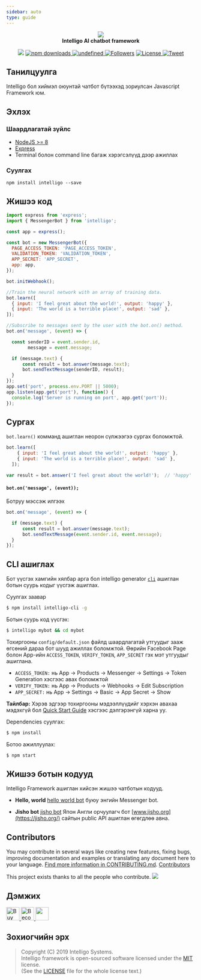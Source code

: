 ```yaml
---
sidebar: auto
type: guide
---
```


<p align="center">
	<img src="https://raw.githubusercontent.com/intelligo-systems/intelligo/master/.github/intelligo-logo.png"/>
<br>
	<b>Intelligo AI chatbot framework</b>
</p>
<p align="center">
    <a class="badge-align" href="https://www.codacy.com/app/tortuvshin/intelligo?utm_source=github.com&amp;utm_medium=referral&amp;utm_content=techstar-inc/intelligo&amp;utm_campaign=Badge_Grade"><img src="https://api.codacy.com/project/badge/Grade/c7f41b9927fe4d2a9b18e564e23294cc"/></a>
   <a href="https://www.npmjs.com/package/intelligo">
      <img alt="npm downloads" src="https://img.shields.io/npm/dt/intelligo.svg?style=flat-square">
    </a>
     <a href="https://www.npmjs.com/package/intelligo">
        <img alt="undefined" src="https://img.shields.io/npm/v/intelligo.svg?style=flat-square">
        </a>
    <a href="https://github.com/tortuvshin/">
        <img src="https://img.shields.io/github/followers/tortuvshin.svg?style=social&label=Follow"
            alt="Followers"></a>
    <a href="https://github.com/intelligo-systems/intelligo/blob/master/LICENSE">
            <img alt="License" src="https://img.shields.io/github/license/intelligo-systems/intelligo.svg?colorB=blue&style=flat-square">
           </a>
      <a href="https://twitter.com/intent/tweet?text=Wow:&url=https://github.com/intelligo-systems/intelligo">
     <img alt="Tweet" src="https://img.shields.io/twitter/url/http/shields.io.svg?style=social">
     </a>
</p>

## Танилцуулга

Intelligo бол хиймэл оюунтай чатбот бүтээхэд зориулсан Javascript Framework юм.

## Эхлэх

### Шаардлагатай зүйлс

- [NodeJS >= 8](https://nodejs.org/)
- [Express](https://expressjs.com/)
- Terminal болон command line багаж хэрэгсэлүүд дээр ажиллах

### Суулгах

```
npm install intelligo --save
```

## Жишээ код

```js
import express from 'express';
import { MessengerBot } from 'intelligo';

const app = express();

const bot = new MessengerBot({
  PAGE_ACCESS_TOKEN: 'PAGE_ACCESS_TOKEN',
  VALIDATION_TOKEN: 'VALIDATION_TOKEN',
  APP_SECRET: 'APP_SECRET',
  app: app,
});

bot.initWebhook();

//Train the neural network with an array of training data.
bot.learn([
  { input: 'I feel great about the world!', output: 'happy' },
  { input: 'The world is a terrible place!', output: 'sad' },
]);

//Subscribe to messages sent by the user with the bot.on() method.
bot.on('message', (event) => {

  const senderID = event.sender.id,
        message = event.message;

  if (message.text) {
      const result = bot.answer(message.text);
      bot.sendTextMessage(senderID, result);
  }
});
app.set('port', process.env.PORT || 5000);
app.listen(app.get('port'), function() {
  console.log('Server is running on port', app.get('port'));
});
```

## Сургах

`bot.learn()` комманд ашиглан неорон сүлжээгээ сургах боломжтой. 

```js
bot.learn([
    { input: 'I feel great about the world!', output: 'happy' },
    { input: 'The world is a terrible place!', output: 'sad' },
  ]);

var result = bot.answer('I feel great about the world!');  // 'happy'
```

#### `bot.on('message', (event));`

Ботруу мэссэж илгээх

```js
bot.on('message', (event) => {

  if (message.text) {
      const result = bot.answer(message.text);
      bot.sendTextMessage(event.sender.id, event.message);
  }
});
```

## СLI ашиглах

Бот үүсгэх хамгийн хялбар арга бол intelligo generator [`cli`](https://github.com/intelligo-systems/intelligo-cli) ашиглан ботын суурь кодыг үүсгэж ашиглах.

Суулгах заавар

```bash
$ npm install intelligo-cli -g
```
Ботын суурь код үүсгэх:

```bash
$ intelligo mybot && cd mybot
```

Тохиргооны `config/default.json` файлд шаардлагатай утгуудыг зааж өгсөний дараа бот шууд ажиллах боломжтой. Өөрийн Facebook Page болон App-ийн `ACCESS_TOKEN`, `VERIFY_TOKEN`, `APP_SECRET` гэх мэт утгуудыг ашиглана.

- `ACCESS_TOKEN:` нь App -> Products -> Messenger -> Settings -> Token Generation хэсгээс авах боломжтой
- `VERIFY_TOKEN:` нь App -> Products -> Webhooks -> Edit Subscription
- `APP_SECRET:` нь App -> Settings -> Basic -> App Secret -> Show

**Тайлбар:** Хэрэв эдгээр тохиргооны мэдээллүүдийг хэрхэн авахаа мэдэхгүй бол [Quick Start Guide](https://developers.facebook.com/docs/messenger-platform/guides/quick-start) хэсгээс дэлгэрэнгүй харна уу.

Dependencies суулгах:

```bash
$ npm install
```

Ботоо ажиллуулах:

```bash
$ npm start
```
## Жишээ ботын кодууд

Intelligo Framework ашиглан хийсэн жишээ чатботын кодууд.

- **Hello, world** [hello world bot](https://github.com/intelligo-systems/intelligo/blob/master/samples/hello-bot) буюу энгийн Messenger bot.

- **Jisho bot** [jisho bot](https://github.com/intelligo-systems/intelligo/blob/master/samples/jisho-bot) Япон Англи орчуулагч бот [www.jisho.org](https://jisho.org/) сайтын public API ашиглан өгөгдлөө авна.


## Contributors

You may contribute in several ways like creating new features, fixing bugs, improving documentation and examples
or translating any document here to your language. [Find more information in CONTRIBUTING.md](CONTRIBUTING.md).
<a href="https://github.com/intelligo-systems/intelligo/graphs/contributors">Contributors</a>

This project exists thanks to all the people who contribute.
<a href="https://github.com/intelligo-systems/intelligo/contributors"><img src="https://opencollective.com/intelligo/contributors.svg?width=890&button=false" /></a>

## Дэмжих

 <a href='https://www.ko-fi.com/turtuvshin' target="_blank">
    <img src='https://az743702.vo.msecnd.net/cdn/kofi3.png?v=0' height='35' alt='Buy Me a Coffee at ko-fi.com' />
 </a> 
 <a href='https://www.patreon.com/turtuvshin' target="_blank">
    <img src='https://c5.patreon.com/external/logo/become_a_patron_button@2x.png' height='35' alt='Become a Patron!' />
  </a>
 <a href="https://opencollective.com/intelligo/donate" target="_blank">
  <img src="https://opencollective.com/intelligo/donate/button@2x.png?color=blue" height='35'/>
</a>

## Зохиогчийн эрх

> Copyright (C) 2019 Intelligo Systems.  
> Intelligo framework is open-sourced software licensed under the [MIT](https://opensource.org/licenses/MIT) license.  
> (See the [LICENSE](https://github.com/intelligo-systems/intelligo/blob/master/LICENSE) file for the whole license text.)
